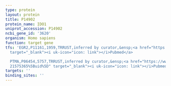 ```yaml
---
type: protein
layout: protein
title: P14902
protein_name: IDO1
uniprot_accession: P14902
ncbi_gene_id: '3620'
organism: Homo sapiens
function: target gene
tfs: 'EGR2,P11161,1959,TRRUST,inferred by curator,&ensp;<a href="https://www.ncbi.nlm.nih.gov/pubmed/?term=24007274%5Buid%5D"
  target="_blank"><i uk-icon="icon: link"></i>Pubmed</a>

  PTMA,P06454,5757,TRRUST,inferred by curator,&ensp;<a href="https://www.ncbi.nlm.nih.gov/pubmed/?term=21176371;
  21575365%5Buid%5D" target="_blank"><i uk-icon="icon: link"></i>Pubmed</a>'
targets: ''
binding_sites: ''
---
```

